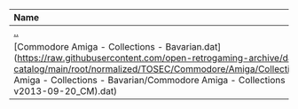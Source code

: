 |Name|Size|
|:---|---:|
|[..](../index.html)|DIR|
|[Commodore Amiga - Collections - Bavarian.dat](https://raw.githubusercontent.com/open-retrogaming-archive/dat-catalog/main/root/normalized/TOSEC/Commodore/Amiga/Collections/Bavarian/Commodore Amiga - Collections - Bavarian/Commodore Amiga - Collections - Bavarian (TOSEC-v2013-09-20_CM).dat)|59213|
